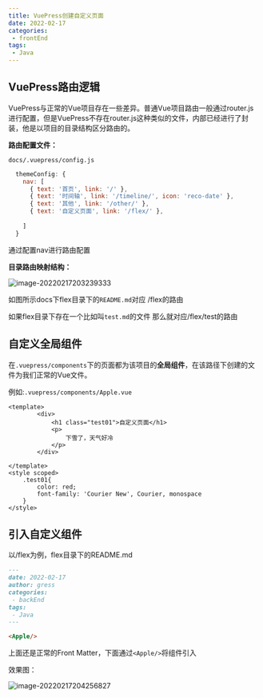 ```yaml
---
title: VuePress创建自定义页面
date: 2022-02-17
categories:
 - frontEnd
tags:
 - Java
---
```

##  VuePress路由逻辑

VuePress与正常的Vue项目存在一些差异。普通Vue项目路由一般通过router.js进行配置，但是VuePress不存在router.js这种类似的文件，内部已经进行了封装，他是以项目的目录结构区分路由的。

**路由配置文件：**

`docs/.vuepress/config.js`

```js
  themeConfig: {
    nav: [
      { text: '首页', link: '/' },
      { text: '时间轴', link: '/timeline/', icon: 'reco-date' },
      { text: '其他', link: '/other/' },
      { text: '自定义页面', link: '/flex/' },
   
    ]
  }
```

通过配置nav进行路由配置

**目录路由映射结构：**

![image-20220217203239333](https://md-img-market.oss-cn-beijing.aliyuncs.com/img/image-20220217203239333.png)

如图所示docs下flex目录下的`README.md`对应 /flex的路由

如果flex目录下存在一个比如叫`test.md`的文件 那么就对应/flex/test的路由

## 自定义全局组件

在`.vuepress/components`下的页面都为该项目的**全局组件**，在该路径下创建的文件为我们正常的Vue文件。

例如:`.vuepress/components/Apple.vue`

```vue
<template>
        <div>
            <h1 class="test01">自定义页面</h1>
            <p>
                下雪了，天气好冷
            </p>
        </div>   
   
</template>
<style scoped>
    .test01{
        color: red;
        font-family: 'Courier New', Courier, monospace
    }
</style>
```

## 引入自定义组件

以/flex为例，flex目录下的README.md

```markdown
---
date: 2022-02-17
author: gress
categories:
 - backEnd
tags:
 - Java
---

<Apple/>

```

上面还是正常的Front Matter，下面通过`<Apple/>`将组件引入

效果图：

![image-20220217204256827](https://md-img-market.oss-cn-beijing.aliyuncs.com/img/image-20220217204256827.png)
